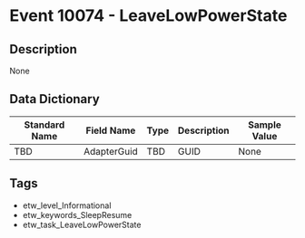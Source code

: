 # Event 10074 - LeaveLowPowerState

## Description
None

## Data Dictionary
|Standard Name|Field Name|Type|Description|Sample Value|
|---|---|---|---|---|
|TBD|AdapterGuid|TBD|GUID|None|None|

## Tags
* etw_level_Informational
* etw_keywords_SleepResume
* etw_task_LeaveLowPowerState